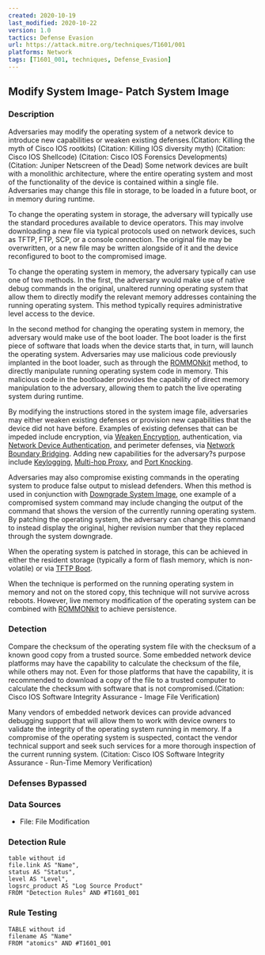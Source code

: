 ```yaml
---
created: 2020-10-19
last_modified: 2020-10-22
version: 1.0
tactics: Defense Evasion
url: https://attack.mitre.org/techniques/T1601/001
platforms: Network
tags: [T1601_001, techniques, Defense_Evasion]
---
```


## Modify System Image- Patch System Image

### Description

Adversaries may modify the operating system of a network device to introduce new capabilities or weaken existing defenses.(Citation: Killing the myth of Cisco IOS rootkits) (Citation: Killing IOS diversity myth) (Citation: Cisco IOS Shellcode) (Citation: Cisco IOS Forensics Developments) (Citation: Juniper Netscreen of the Dead) Some network devices are built with a monolithic architecture, where the entire operating system and most of the functionality of the device is contained within a single file.  Adversaries may change this file in storage, to be loaded in a future boot, or in memory during runtime.

To change the operating system in storage, the adversary will typically use the standard procedures available to device operators. This may involve downloading a new file via typical protocols used on network devices, such as TFTP, FTP, SCP, or a console connection.  The original file may be overwritten, or a new file may be written alongside of it and the device reconfigured to boot to the compromised image.

To change the operating system in memory, the adversary typically can use one of two methods. In the first, the adversary would make use of native debug commands in the original, unaltered running operating system that allow them to directly modify the relevant memory addresses containing the running operating system.  This method typically requires administrative level access to the device.

In the second method for changing the operating system in memory, the adversary would make use of the boot loader. The boot loader is the first piece of software that loads when the device starts that, in turn, will launch the operating system.  Adversaries may use malicious code previously implanted in the boot loader, such as through the [ROMMONkit](https://attack.mitre.org/techniques/T1542/004) method, to directly manipulate running operating system code in memory.  This malicious code in the bootloader provides the capability of direct memory manipulation to the adversary, allowing them to patch the live operating system during runtime.

By modifying the instructions stored in the system image file, adversaries may either weaken existing defenses or provision new capabilities that the device did not have before. Examples of existing defenses that can be impeded include encryption, via [Weaken Encryption](https://attack.mitre.org/techniques/T1600), authentication, via [Network Device Authentication](https://attack.mitre.org/techniques/T1556/004), and perimeter defenses, via [Network Boundary Bridging](https://attack.mitre.org/techniques/T1599).  Adding new capabilities for the adversary?s purpose include [Keylogging](https://attack.mitre.org/techniques/T1056/001), [Multi-hop Proxy](https://attack.mitre.org/techniques/T1090/003), and [Port Knocking](https://attack.mitre.org/techniques/T1205/001).

Adversaries may also compromise existing commands in the operating system to produce false output to mislead defenders.   When this method is used in conjunction with [Downgrade System Image](https://attack.mitre.org/techniques/T1601/002), one example of a compromised system command may include changing the output of the command that shows the version of the currently running operating system.  By patching the operating system, the adversary can change this command to instead display the original, higher revision number that they replaced through the system downgrade. 

When the operating system is patched in storage, this can be achieved in either the resident storage (typically a form of flash memory, which is non-volatile) or via [TFTP Boot](https://attack.mitre.org/techniques/T1542/005). 

When the technique is performed on the running operating system in memory and not on the stored copy, this technique will not survive across reboots.  However, live memory modification of the operating system can be combined with [ROMMONkit](https://attack.mitre.org/techniques/T1542/004) to achieve persistence. 

### Detection

Compare the checksum of the operating system file with the checksum of a known good copy from a trusted source.  Some embedded network device platforms may have the capability to calculate the checksum of the file, while others may not.  Even for those platforms that have the capability, it is recommended to download a copy of the file to a trusted computer to calculate the checksum with software that is not compromised.(Citation: Cisco IOS Software Integrity Assurance - Image File Verification)

Many vendors of embedded network devices can provide advanced debugging support that will allow them to work with device owners to validate the integrity of the operating system running in memory.  If a compromise of the operating system is suspected, contact the vendor technical support and seek such services for a more thorough inspection of the current running system.  (Citation: Cisco IOS Software Integrity Assurance - Run-Time Memory Verification)

### Defenses Bypassed



### Data Sources

  - File: File Modification
### Detection Rule

```dataview
table without id
file.link AS "Name",
status AS "Status",
level AS "Level",
logsrc_product AS "Log Source Product"
FROM "Detection Rules" AND #T1601_001
```

### Rule Testing

```dataview
TABLE without id
filename AS "Name"
FROM "atomics" AND #T1601_001
```
